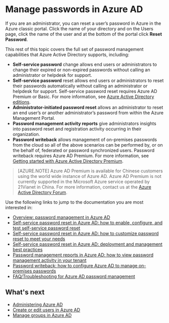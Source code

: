 <properties
	pageTitle="Manage passwords in Azure AD | Microsoft Azure"
	description="A topic that explains how to manage passwords in Azure AD."
	services="active-directory"
	documentationCenter=""
	authors="curtand"
	manager="swadwha"
	editor=""
	tags="azure-classic-portal"/>

<tags
	ms.service="active-directory"
	ms.workload="infrastructure-services"
	ms.tgt_pltfrm="na"
	ms.devlang="na"
	ms.topic="article"
	ms.date="07/28/2015"
	ms.author="curtand"/>

# Manage passwords in Azure AD

If you are an administrator, you can reset a user’s password in Azure in the Azure classic portal. Click the name of your directory and on the Users page, click the name of the user and at the bottom of the portal click **Reset Password**.

This rest of this topic covers the full set of password management capabilities that Azure Active Directory supports, including:

- **Self-service password** change allows end users or administrators to change their expired or non-expired passwords without calling an administrator or helpdesk for support.
- **Self-service password** reset allows end users or administrators to reset their passwords automatically without calling an administrator or helpdesk for support. Self-service password reset requires Azure AD Premium or Basic. For more information, see [Azure Active Directory editions](active-directory-editions.md).
- **Administrator-initiated password reset** allows an administrator to reset an end user’s or another administrator’s password from within the Azure Management Portal.
- **Password management activity reports** give administrators insights into password reset and registration activity occurring in their organization.
- **Password writeback** allows management of on-premises passwords from the cloud so all of the above scenarios can be performed by, or on the behalf of, federated or password synchronized users. Password writeback requires Azure AD Premium. For more information, see [Getting started with Azure Active Directory Premium](active-directory-get-started-premium.md).

> [AZURE.NOTE]
> Azure AD Premium is available for Chinese customers using the world wide instance of Azure AD. Azure AD Premium is not currently supported in the Microsoft Azure service operated by 21Vianet in China. For more information, contact us at the [Azure Active Directory Forum](http://feedback.azure.com/forums/169401-azure-active-directory).

Use the following links to jump to the documentation you are most interested in:

- [Overview: password management in Azure AD](https://msdn.microsoft.com/library/azure/dn683880.aspx)
- [Self-service password reset in Azure AD: how to enable, configure, and test self-service password reset](https://msdn.microsoft.com/library/azure/dn683881.aspx)
- [Self-service password reset in Azure AD: how to customize password reset to meet your needs](https://msdn.microsoft.com/library/azure/dn688249.aspx)
- [Self-service password reset in Azure AD: deployment and management best practices](https://msdn.microsoft.com/library/azure/dn903643.aspx)
- [Password management reports in Azure AD: how to view password management activity in your tenant](https://msdn.microsoft.com/library/azure/dn903641.aspx)
- [Password writeback: how to configure Azure AD to manage on-premises passwords](https://msdn.microsoft.com/library/azure/dn903642.aspx)
- [FAQ/Troubleshooting for Azure AD password management](https://msdn.microsoft.com/library/azure/dn683878.aspx)

## What's next

- [Administering Azure AD](active-directory-administer.md)
- [Create or edit users in Azure AD](active-directory-create-users.md)
- [Manage groups in Azure AD](active-directory-manage-groups.md)

